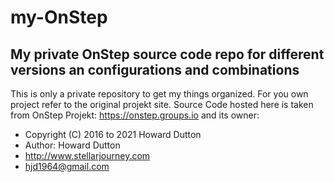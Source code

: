 # my-OnStep
## My private OnStep source code repo for different versions an configurations and combinations

This is only a private repository to get my things organized. For you own project refer to the original projekt site. Source Code hosted here is taken from OnStep Projekt: https://onstep.groups.io and its owner:
 
 * Copyright (C) 2016 to 2021 Howard Dutton
 * Author: Howard Dutton
 * http://www.stellarjourney.com
 * hjd1964@gmail.com
